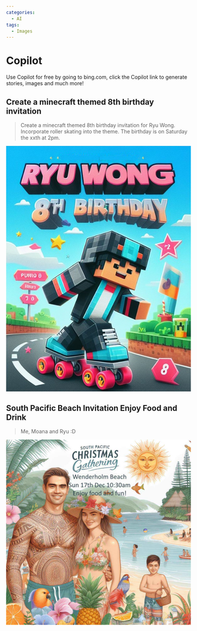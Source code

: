 ```yaml
---
categories:
  - AI
tags:
  - Images
---
```


# Copilot

Use Copilot for free by going to bing.com, click the Copilot link to generate stories, images and much more!

## Create a minecraft themed 8th birthday invitation

> Create a minecraft themed 8th birthday invitation for Ryu Wong. Incorporate roller skating into the theme. The birthday is on Saturday the xxth at 2pm.

![Minecraft Themed Birthday Invitation](../assets/posts/2024/RyuMinecraftBirthdayInvitationSkating.jpg)

## South Pacific Beach Invitation Enjoy Food and Drink

> Me, Moana and Ryu :D

![Beach Invitation](../assets/posts/2024/BeachInvitation.JPG)